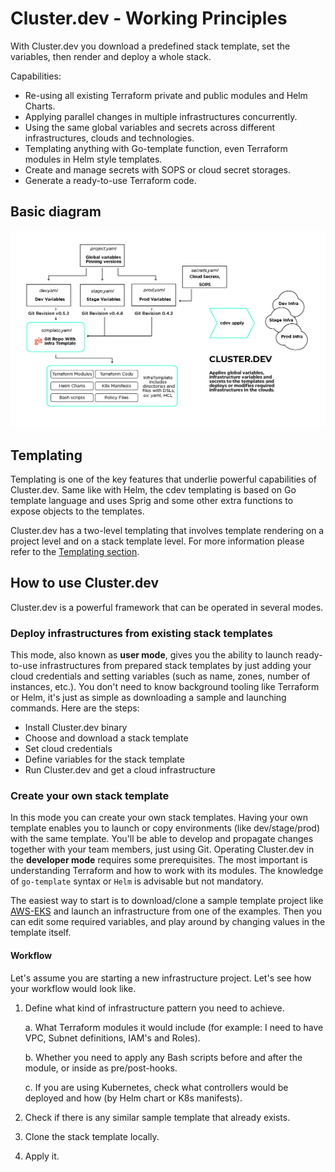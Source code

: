 # Cluster.dev - Working Principles

With Cluster.dev you download a predefined stack template, set the variables, then render and deploy a whole stack.

Capabilities:

- Re-using all existing Terraform private and public modules and Helm Charts.
- Applying parallel changes in multiple infrastructures concurrently.
- Using the same global variables and secrets across different infrastructures, clouds and technologies.
- Templating anything with Go-template function, even Terraform modules in Helm style templates.
- Create and manage secrets with SOPS or cloud secret storages.
- Generate a ready-to-use Terraform code.

## Basic diagram

![cdev diagram](./images/cdev-base-diagram-shema1.png)

## Templating

Templating is one of the key features that underlie powerful capabilities of Cluster.dev. Same like with Helm, the cdev templating is based on Go template language and uses Sprig and some other extra functions to expose objects to the templates.

Cluster.dev has a two-level templating that involves template rendering on a project level and on a stack template level. For more information please refer to the [Templating section](https://docs.cluster.dev/templating/).

## How to use Cluster.dev

Cluster.dev is a powerful framework that can be operated in several modes.

### Deploy infrastructures from existing stack templates

This mode, also known as **user mode**, gives you the ability to launch ready-to-use infrastructures from prepared stack templates by just adding your cloud credentials and setting variables (such as name, zones, number of instances, etc.).
You don't need to know background tooling like Terraform or Helm, it's just as simple as downloading a sample and launching commands. Here are the steps:

* Install Cluster.dev binary
* Choose and download a stack template
* Set cloud credentials
* Define variables for the stack template
* Run Cluster.dev and get a cloud infrastructure

### Create your own stack template

In this mode you can create your own stack templates. Having your own template enables you to launch or copy environments (like dev/stage/prod) with the same template.
You'll be able to develop and propagate changes together with your team members, just using Git.
Operating Cluster.dev in the **developer mode** requires some prerequisites. The most important is understanding Terraform and how to work with its modules. The knowledge of `go-template` syntax or `Helm` is advisable but not mandatory.

The easiest way to start is to download/clone a sample template project like [AWS-EKS](https://github.com/shalb/cdev-aws-eks)
and launch an infrastructure from one of the examples.
Then you can edit some required variables, and play around by changing values in the template itself.

#### Workflow

Let's assume you are starting a new infrastructure project. Let's see how your workflow would look like.

1. Define what kind of infrastructure pattern you need to achieve.

      a. What Terraform modules it would include (for example: I need to have VPC, Subnet definitions, IAM's and Roles).
    
      b. Whether you need to apply any Bash scripts before and after the module, or inside as pre/post-hooks.
    
      c. If you are using Kubernetes, check what controllers would be deployed and how (by Helm chart or K8s manifests).

2. Check if there is any similar sample template that already exists.

3. Clone the stack template locally.

4. Apply it.


